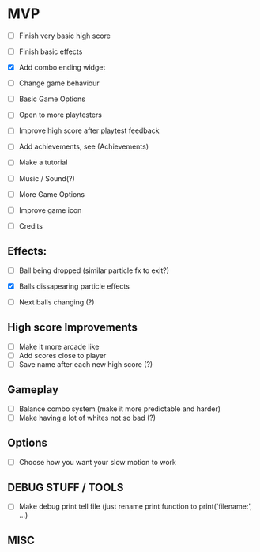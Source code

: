 MVP
====
- [ ] Finish very basic high score
- [ ] Finish basic effects
- [x] Add combo ending widget
- [ ] Change game behaviour
- [ ] Basic Game Options

- [ ] Open to more playtesters

- [ ] Improve high score after playtest feedback
- [ ] Add achievements, see (Achievements)
- [ ] Make a tutorial
- [ ] Music / Sound(?)
- [ ] More Game Options
- [ ] Improve game icon
- [ ] Credits

Effects:
--------
- [ ] Ball being dropped (similar particle fx to exit?)
- [x] Balls dissapearing particle effects
- [ ] Next balls changing (?)


High score Improvements
-----------------------
- [ ] Make it more arcade like
- [ ] Add scores close to player
- [ ] Save name after each new high score (?)

Gameplay
--------
- [ ] Balance combo system (make it more predictable and harder)
- [ ] Make having a lot of whites not so bad (?)

Options
-------
- [ ] Choose how you want your slow motion to work


DEBUG STUFF / TOOLS
-------------------
- [ ] Make debug print tell file (just rename print function to print('filename:', ...)

MISC
----

